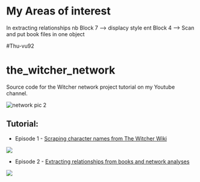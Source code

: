 # My Areas of interest
In extracting relationships nb 
Block 7 --> displacy style ent
Block 4 --> Scan and put book files in one object

#Thu-vu92
# the_witcher_network
Source code for the Witcher network project tutorial on my Youtube channel.

![network pic 2](https://user-images.githubusercontent.com/22730220/174459596-56fe0394-f263-4090-8ee6-61d77b9a3363.jpeg)

## Tutorial: 

* Episode 1 - [Scraping character names from The Witcher Wiki](https://www.youtube.com/watch?v=RuNolAh_4bU)

[![](https://img.youtube.com/vi/RuNolAh_4bU/0.jpg)](https://www.youtube.com/watch?v=RuNolAh_4bU)

* Episode 2 - [Extracting relationships from books and network analyses](https://www.youtube.com/watch?v=fAHkJ_Dhr50)

[![](https://img.youtube.com/vi/fAHkJ_Dhr50/0.jpg)](https://www.youtube.com/watch?v=fAHkJ_Dhr50)


